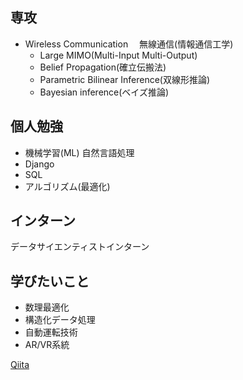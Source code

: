 ## 専攻
- Wireless Communication 　無線通信(情報通信工学)
  - Large MIMO(Multi-Input Multi-Output)
  - Belief Propagation(確立伝搬法)
  - Parametric Bilinear Inference(双線形推論)
  - Bayesian inference(ベイズ推論)

## 個人勉強
- 機械学習(ML) 自然言語処理 
- Django
- SQL
- アルゴリズム(最適化)

## インターン
データサイエンティストインターン

## 学びたいこと
- 数理最適化
- 構造化データ処理
- 自動運転技術
- AR/VR系統

[Qiita](https://qiita.com/fulken)


